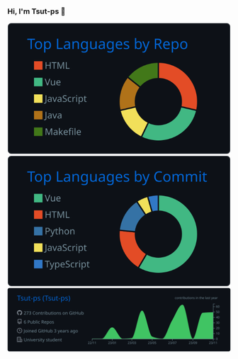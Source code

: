 ### Hi, I'm Tsut-ps 👋

[![](https://raw.githubusercontent.com/Tsut-ps/Tsut-ps/main/profile-summary-card-output/github_dark/1-repos-per-language.svg)](https://github.com/vn7n24fzkq/github-profile-summary-cards) [![](https://raw.githubusercontent.com/Tsut-ps/Tsut-ps/main/profile-summary-card-output/github_dark/2-most-commit-language.svg)](https://github.com/vn7n24fzkq/github-profile-summary-cards) [![](https://raw.githubusercontent.com/Tsut-ps/Tsut-ps/main/profile-summary-card-output/github_dark/0-profile-details.svg)](https://github.com/vn7n24fzkq/github-profile-summary-cards)
